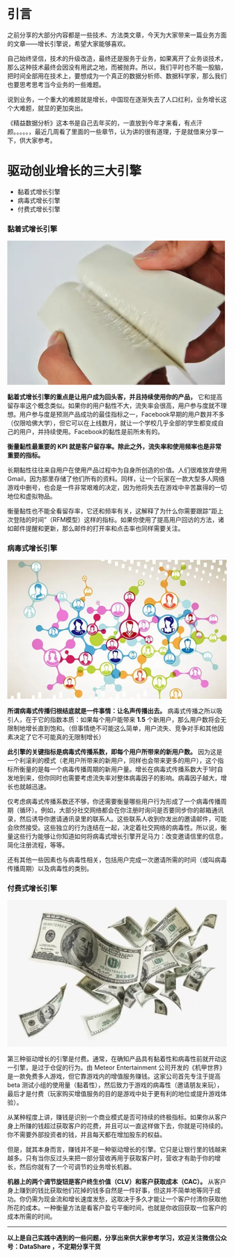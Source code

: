 # 引言
之前分享的大部分内容都是一些技术、方法类文章，今天为大家带来一篇业务方面的文章——增长引擎说，希望大家能够喜欢。

自己始终坚信，技术的升级改造，最终还是服务于业务，如果离开了业务谈技术，那么这种技术最终会因没有用武之地，而被抛弃。所以，我们平时也不能一股脑，把时间全部用在技术上，要想成为一个真正的数据分析师、数据科学家，那么我们也要思考思考当今业务的一些难题。

说到业务，一个重大的难题就是增长，中国现在逐渐失去了人口红利，业务增长这个大难题，就显的更加突出。

《精益数据分析》这本书是自己去年买的，一直放到今年才来看，有点汗颜。。。。。，最近几周看了里面的一些章节，认为讲的很有道理，于是就借来分享一下，供大家参考。

# 驱动创业增长的三大引擎
- 黏着式增长引擎
- 病毒式增长引擎
- 付费式增长引擎
### **黏着式增长引擎**

![](./images/6641583-df63fd94df7111ad.webp)

**黏着式增长引擎的重点是让用户成为回头客，并且持续使用你的产品，** 它和提高留存率这个概念类似。如果你的用户黏性不大，流失率会很高，用户参与度就不理想。用户参与度是预测产品成功的最佳指标之一，Facebook早期的用户数并不多（仅限哈佛大学），但它可以在上线数月，就让一个学校几乎全部的学生都变成自己的用户，并持续使用。Facebook的黏性是前所未有的。

**衡量黏性最重要的 KPI 就是客户留存率。除此之外，流失率和使用频率也是非常重要的指标。**

长期黏性往往来自用户在使用产品过程中为自身所创造的价值。人们很难放弃使用Gmail，因为那里存储了他们所有的资料。同样，让一个玩家在一款大型多人网络游戏中删号，也会是一件非常艰难的决定，因为他将失去在游戏中辛苦赢得的一切地位和虚拟物品。

衡量黏性也不能全看留存率，它还和频率有关，这解释了为什么你需要跟踪“距上次登陆的时间”（RFM模型）这样的指标。如果你使用了提高用户回访的方法，诸如邮件提醒和更新，那么邮件的打开率和点击率也同样需要关注。

### **病毒式增长引擎**
![](./images/6641583-aa9ea5c23d318fb6.webp)

**所谓病毒式传播归根结底就是一件事情：让名声传播出去。** 病毒式传播之所以吸引人，在于它的指数本质：如果每个用户能带来 **1.5** 个新用户，那么用户数将会无限制地增长直到饱和。（但事情绝不可能这么简单，用户流失、竞争对手和其他因素决定了它不可能真的无限制增长）

**此引擎的关键指标是病毒式传播系数，即每个用户所带来的新用户数。** 因为这是一个利滚利的模式（老用户所带来的新用户，同样也会带来更多的用户），这个指标所衡量的是每一个病毒传播周期的新用户量。增长在病毒式传播系数大于1时自发地到来，但你同时也需要考虑流失率对整体病毒因子的影响。病毒因子越大，增长也就越迅速。

仅考虑病毒式传播系数还不够，你还需要衡量哪些用户行为形成了一个病毒传播周期（循环）。例如，大部分社交网络都会在你注册时询问是否要同步你的邮箱通讯录，然后诱导你邀请通讯录里的联系人。这些联系人收到你发出的邀请邮件，可能会欣然接受。这些独立的行为连结在一起，决定着社交网络的病毒性。所以说，衡量这些行为能够让你知道如何将病毒式增长引擎开足马力：改变邀请信里的信息，简化注册流程，等等。

还有其他一些因素也与病毒性相关，包括用户完成一次邀请所需的时间（或叫病毒传播周期）以及病毒性的类别。

### **付费式增长引擎**
![](./images/6641583-c807719a5d4cd8b9.webp)

第三种驱动增长的引擎是付费。通常，在确知产品具有黏着性和病毒性前就开动这一引擎，是过于仓促的行为。由 Meteor Entertainment 公司开发的《机甲世界》是一款免费多人游戏，但它靠游戏内的增值服务赚钱。这家公司首先专注于提高 beta 测试小组的使用量（黏着性），然后致力于游戏的病毒性（邀请朋友来玩），最后才是付费（玩家购买增值服务的目的是游戏中处于更有利的地位或提升游戏体验）。

从某种程度上讲，赚钱是识别一个商业模式是否可持续的终极指标。如果你从客户身上所赚的钱超过获取客户的花费，并且可以一直这样做下去，你就是可持续的。你不需要外部投资者的钱，并且每天都在增加股东的权益。

但是，就其本身而言，赚钱并不是一种驱动增长的引擎。它只是让银行里的钱越来越多。只有当你反过头来把一部分营收再用于获取客户时，营收才有助于你的增长，然后你就有了一个可调节的业务增长机器。

**机器上的两个调节旋钮是客户终生价值（CLV）和客户获取成本（CAC）。** 从客户身上赚到的钱比获取他们花掉的钱多自然是一件好事，但这并不简单地等同于成功。你仍需为现金流和增长速度发愁，这取决于多久才能让一个客户付清你获取他所花的成本。一种衡量方法是看客户盈亏平衡时间，也就是你收回获取一位客户的成本所需的时间。

**************************************************************************
**以上是自己实践中遇到的一些问题，分享出来供大家参考学习，欢迎关注微信公众号：DataShare ，不定期分享干货**

